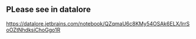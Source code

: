 PLease see in datalore
---
https://datalore.jetbrains.com/notebook/QZqmaU6c8KMy54OSAk6ELX/lrrSoOZtNhdksiChoGgo1R
